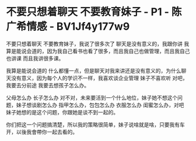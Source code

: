 # 不要只想着聊天 不要教育妹子 - P1 - 陈广希情感 - BV1Jf4y177w9

不要只想着聊天 不要教育妹子，我说了很多次了 聊天是没有意义的，我跟你讲 我算是能说会道的，因为我自己看书也看了很多，而且我自己也做管理，而且我自己也讲课 而且我讲很多课。

我算是能说会道的 什么都懂一点，但是聊天对我来讲还是没有意义的，为什么聊天没有意义，因为每个人的学识不一样，我喜欢谈企业管理 妹子不喜欢听 对吧，我要去分前途 我要去想孩子怎么办。

父母怎么办 长子怎么办 对不对，未来要活到一个什么地位，妹子她不想这个问题，妹子想谈剧怎么办 指甲怎么办，包包怎么办 衣服怎么办 闺蜜怎么办，对吧 妹子她想的是这个问题，你跟她是谈不到一起的。

你们把这一个问题搞清楚，所以我的策略很简单，妹子说啥就是啥，只要我有车开，以後我會帶你一起去看的。